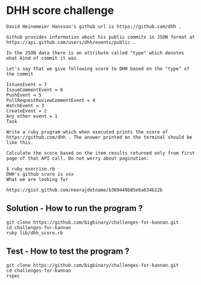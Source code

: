 # DHH score challenge


	David Heinemeier Hansson's github url is https://github.com/dhh .

	Github provides information about his public commits in JSON format at https://api.github.com/users/dhh/events/public .

	In the JSON data there is an attribute called "type" which denotes what kind of commit it was.

	Let's say that we give following score to DHH based on the "type" of the commit

	IssuesEvent = 7
	IssueCommentEvent = 6
	PushEvent = 5
	PullRequestReviewCommentEvent = 4
	WatchEvent = 3
	CreateEvent = 2
	Any other event = 1
	Task

	Write a ruby program which when executed prints the score of https://github.com/dhh . The answer printed on the terminal should be like this.

	Calculate the score based on the item results returned only from first page of that API call. Do not worry about pagination.

	$ ruby exercise.rb
	DHH's github score is xxx
	What we are looking for

	https://gist.github.com/neerajdotname/b369449b85e6a634b12b


## Solution - How to run the program ?
	
	git clone https://github.com/bigbinary/challenges-for-kannan.git
	cd challenges-for-kannan
	ruby lib/dhh_score.rb
	 

## Test - How to test the program ?
	
	git clone https://github.com/bigbinary/challenges-for-kannan.git
	cd challenges-for-kannan
	rspec
	  
